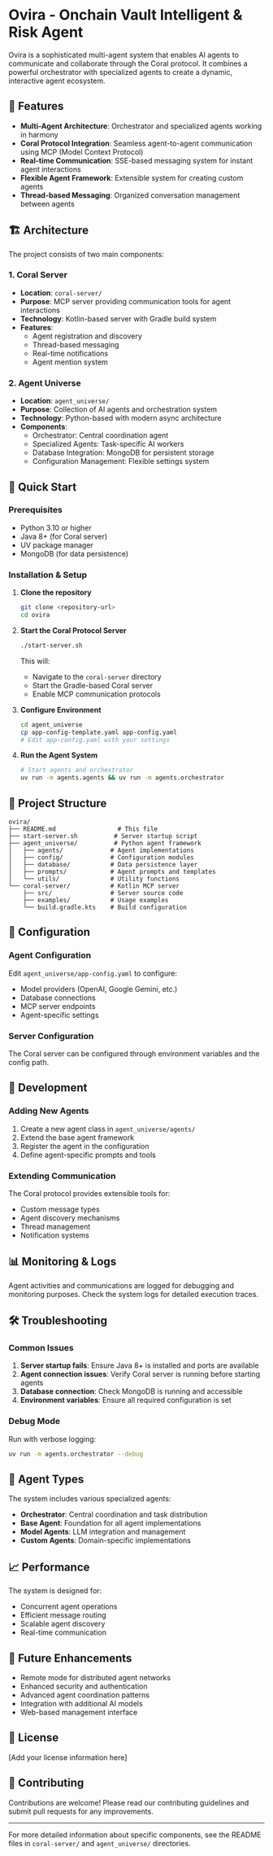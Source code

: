 # Ovira - Onchain Vault Intelligent & Risk Agent

Ovira is a sophisticated multi-agent system that enables AI agents to communicate and collaborate through the Coral protocol. It combines a powerful orchestrator with specialized agents to create a dynamic, interactive agent ecosystem.

## 🌟 Features

- **Multi-Agent Architecture**: Orchestrator and specialized agents working in harmony
- **Coral Protocol Integration**: Seamless agent-to-agent communication using MCP (Model Context Protocol)
- **Real-time Communication**: SSE-based messaging system for instant agent interactions
- **Flexible Agent Framework**: Extensible system for creating custom agents
- **Thread-based Messaging**: Organized conversation management between agents

## 🏗️ Architecture

The project consists of two main components:

### 1. Coral Server
- **Location**: `coral-server/`
- **Purpose**: MCP server providing communication tools for agent interactions
- **Technology**: Kotlin-based server with Gradle build system
- **Features**: 
  - Agent registration and discovery
  - Thread-based messaging
  - Real-time notifications
  - Agent mention system

### 2. Agent Universe
- **Location**: `agent_universe/`
- **Purpose**: Collection of AI agents and orchestration system
- **Technology**: Python-based with modern async architecture
- **Components**:
  - Orchestrator: Central coordination agent
  - Specialized Agents: Task-specific AI workers
  - Database Integration: MongoDB for persistent storage
  - Configuration Management: Flexible settings system

## 🚀 Quick Start

### Prerequisites

- Python 3.10 or higher
- Java 8+ (for Coral server)
- UV package manager
- MongoDB (for data persistence)

### Installation & Setup

1. **Clone the repository**
   ```bash
   git clone <repository-url>
   cd ovira
   ```

2. **Start the Coral Protocol Server**
   ```bash
   ./start-server.sh
   ```
   This will:
   - Navigate to the `coral-server` directory
   - Start the Gradle-based Coral server
   - Enable MCP communication protocols

3. **Configure Environment**
   ```bash
   cd agent_universe
   cp app-config-template.yaml app-config.yaml
   # Edit app-config.yaml with your settings
   ```

4. **Run the Agent System**
   ```bash
   # Start agents and orchestrator
   uv run -m agents.agents && uv run -m agents.orchestrator
   ```

## 📁 Project Structure

```
ovira/
├── README.md                 # This file
├── start-server.sh          # Server startup script
├── agent_universe/          # Python agent framework
│   ├── agents/             # Agent implementations
│   ├── config/             # Configuration modules
│   ├── database/           # Data persistence layer
│   ├── prompts/            # Agent prompts and templates
│   └── utils/              # Utility functions
└── coral-server/           # Kotlin MCP server
    ├── src/                # Server source code
    ├── examples/           # Usage examples
    └── build.gradle.kts    # Build configuration
```

## 🔧 Configuration

### Agent Configuration
Edit `agent_universe/app-config.yaml` to configure:
- Model providers (OpenAI, Google Gemini, etc.)
- Database connections
- MCP server endpoints
- Agent-specific settings

### Server Configuration
The Coral server can be configured through environment variables and the config path.

## 🤝 Development

### Adding New Agents
1. Create a new agent class in `agent_universe/agents/`
2. Extend the base agent framework
3. Register the agent in the configuration
4. Define agent-specific prompts and tools

### Extending Communication
The Coral protocol provides extensible tools for:
- Custom message types
- Agent discovery mechanisms
- Thread management
- Notification systems

## 📊 Monitoring & Logs

Agent activities and communications are logged for debugging and monitoring purposes. Check the system logs for detailed execution traces.

## 🛠️ Troubleshooting

### Common Issues

1. **Server startup fails**: Ensure Java 8+ is installed and ports are available
2. **Agent connection issues**: Verify Coral server is running before starting agents
3. **Database connection**: Check MongoDB is running and accessible
4. **Environment variables**: Ensure all required configuration is set

### Debug Mode

Run with verbose logging:
```bash
uv run -m agents.orchestrator --debug
```

## 🤖 Agent Types

The system includes various specialized agents:
- **Orchestrator**: Central coordination and task distribution
- **Base Agent**: Foundation for all agent implementations
- **Model Agents**: LLM integration and management
- **Custom Agents**: Domain-specific implementations

## 📈 Performance

The system is designed for:
- Concurrent agent operations
- Efficient message routing
- Scalable agent discovery
- Real-time communication

## 🔮 Future Enhancements

- Remote mode for distributed agent networks
- Enhanced security and authentication
- Advanced agent coordination patterns
- Integration with additional AI models
- Web-based management interface

## 📄 License

[Add your license information here]

## 🤝 Contributing

Contributions are welcome! Please read our contributing guidelines and submit pull requests for any improvements.

---

For more detailed information about specific components, see the README files in `coral-server/` and `agent_universe/` directories.
